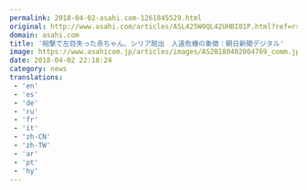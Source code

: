 ```yaml
---
permalink: 2018-04-02-asahi.com-1261845529.html
original: http://www.asahi.com/articles/ASL425W0QL42UHBI01P.html?ref=rss
domain: asahi.com
title: '砲撃で左目失った赤ちゃん、シリア脱出　人道危機の象徴：朝日新聞デジタル'
image: https://www.asahicom.jp/articles/images/AS20180402004769_comm.jpg
date: 2018-04-02 22:18:24
category: news
translations: 
 - 'en'
 - 'es'
 - 'de'
 - 'ru'
 - 'fr'
 - 'it'
 - 'zh-CN'
 - 'zh-TW'
 - 'ar'
 - 'pt'
 - 'hy'
---
```


